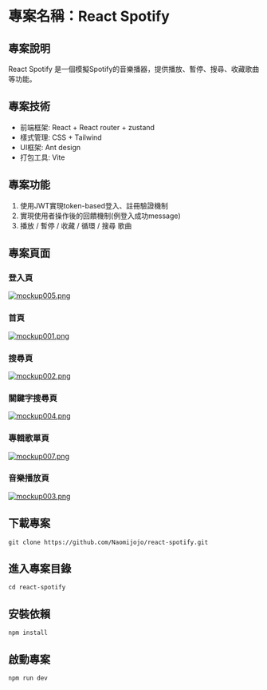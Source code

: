 # 專案名稱：React Spotify

## 專案說明
React Spotify 是一個模擬Spotify的音樂播器，提供播放、暫停、搜尋、收藏歌曲等功能。

## 專案技術
- 前端框架: React + React router + zustand
- 樣式管理: CSS + Tailwind 
- UI框架: Ant design
- 打包工具: Vite

## 專案功能
1. 使用JWT實現token-based登入、註冊驗證機制
2. 實現使用者操作後的回饋機制(例登入成功message)
3. 播放 / 暫停 / 收藏 / 循環 / 搜尋 歌曲

## 專案頁面
### 登入頁
<a href="https://pixhost.to/show/5573/595994831_mockup005.png"><img src="https://t1.pixhost.to/thumbs/5573/595994831_mockup005.png" alt="mockup005.png" border="0"/></a>

### 首頁
<a href="https://pixhost.to/show/5573/595995016_mockup001.png"><img src="https://t1.pixhost.to/thumbs/5573/595995016_mockup001.png" alt="mockup001.png" border="0"/></a>

### 搜尋頁
<a href="https://pixhost.to/show/5573/595995342_mockup002.png"><img src="https://t1.pixhost.to/thumbs/5573/595995342_mockup002.png" alt="mockup002.png" border="0"/></a>

### 關鍵字搜尋頁
<a href="https://pixhost.to/show/5573/595995493_mockup004.png"><img src="https://t1.pixhost.to/thumbs/5573/595995493_mockup004.png" alt="mockup004.png" border="0"/></a>

### 專輯歌單頁
<a href="https://pixhost.to/show/5573/595996551_mockup007.png"><img src="https://t1.pixhost.to/thumbs/5573/595996551_mockup007.png" alt="mockup007.png" border="0"/></a>

### 音樂播放頁
<a href="https://pixhost.to/show/5573/595995634_mockup003.png"><img src="https://t1.pixhost.to/thumbs/5573/595995634_mockup003.png" alt="mockup003.png" border="0"/></a>

## 下載專案
```
git clone https://github.com/Naomijojo/react-spotify.git
```
## 進入專案目錄
```
cd react-spotify
```
## 安裝依賴
```
npm install
```
## 啟動專案
```
npm run dev
```